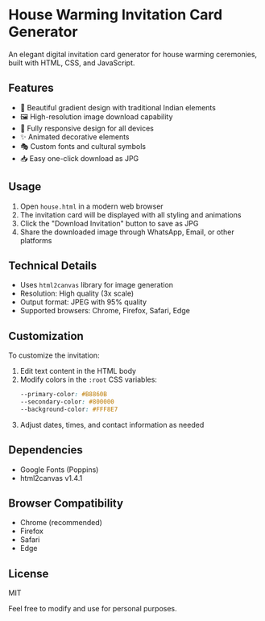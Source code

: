 # House Warming Invitation Card Generator

An elegant digital invitation card generator for house warming ceremonies, built with HTML, CSS, and JavaScript.

## Features

- 🎨 Beautiful gradient design with traditional Indian elements
- 🖼️ High-resolution image download capability
- 📱 Fully responsive design for all devices
- ✨ Animated decorative elements
- 🎭 Custom fonts and cultural symbols
- 📥 Easy one-click download as JPG

## Usage

1. Open `house.html` in a modern web browser
2. The invitation card will be displayed with all styling and animations
3. Click the "Download Invitation" button to save as JPG
4. Share the downloaded image through WhatsApp, Email, or other platforms

## Technical Details

- Uses `html2canvas` library for image generation
- Resolution: High quality (3x scale)
- Output format: JPEG with 95% quality
- Supported browsers: Chrome, Firefox, Safari, Edge

## Customization

To customize the invitation:

1. Edit text content in the HTML body
2. Modify colors in the `:root` CSS variables:
   ```css
   --primary-color: #B8860B
   --secondary-color: #800000
   --background-color: #FFF8E7
   ```
3. Adjust dates, times, and contact information as needed

## Dependencies

- Google Fonts (Poppins)
- html2canvas v1.4.1

## Browser Compatibility

- Chrome (recommended)
- Firefox
- Safari
- Edge

## License

MIT

Feel free to modify and use for personal purposes.
